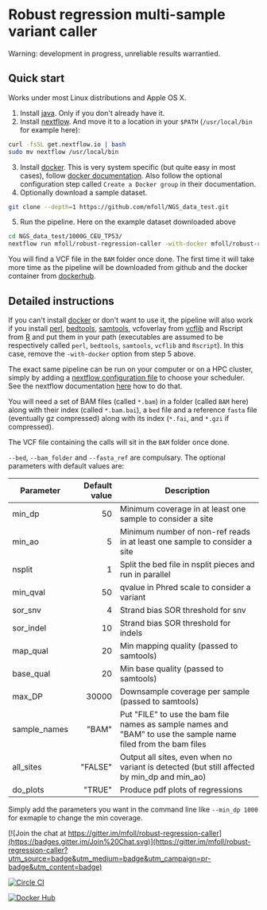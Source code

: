 # Robust regression multi-sample variant caller

Warning: development in progress, unreliable results warrantied. 

## Quick start

Works under most Linux distributions and Apple OS X.

1. Install [java](https://java.com/download/).
Only if you don't already have it.
2. Install [nextflow](http://www.nextflow.io/). 
And move it to a location in your `$PATH` (`/usr/local/bin` for example here):
```bash
curl -fsSL get.nextflow.io | bash
sudo mv nextflow /usr/local/bin
```
3. Install [docker](https://www.docker.com).
This is very system specific (but quite easy in most cases), follow  [docker documentation](https://docs.docker.com/installation/). Also follow the optional configuration step called `Create a Docker group` in their documentation.
4. Optionally download a sample dataset.
```bash
git clone --depth=1 https://github.com/mfoll/NGS_data_test.git
```
5. Run the pipeline.
Here on the example dataset downloaded above
```sh
cd NGS_data_test/1000G_CEU_TP53/
nextflow run mfoll/robust-regression-caller -with-docker mfoll/robust-regression-caller --bed TP53_all.bed --nsplit 10 --bam_folder BAM/ --fasta_ref 17.fasta.gz
```
You will find a VCF file in the `BAM` folder once done.
The first time it will take more time as the pipeline will be downloaded from github and the docker container from [dockerhub](https://hub.docker.com/r/mfoll/robust-regression-caller/).


## Detailed instructions

If you can't install [docker](https://www.docker.com) or don't want to use it, the pipeline will also work if you install [perl](https://www.perl.org),  [bedtools](http://bedtools.readthedocs.org/en/latest/), [samtools](http://www.htslib.org), vcfoverlay from [vcflib](https://github.com/ekg/vcflib) and Rscript from [R](https://www.r-project.org) and put them in your path (executables are assumed to be respectively called `perl`, `bedtools`, `samtools`, `vcflib` and `Rscript`). In this case, remove the `-with-docker` option from step 5 above.

The exact same pipeline can be run on your computer or on a HPC cluster, simply by adding a [nextflow configuration file](http://www.nextflow.io/docs/latest/config.html) to choose your scheduler. See the nextflow documentation [here](http://www.nextflow.io/docs/latest/config.html#scope-executor) how to do that.

You will need a set of BAM files (called `*.bam`) in a folder  (called `BAM` here) along with their index (called `*.bam.bai`), a `bed` file and a reference `fasta` file (eventually gz compressed) along with its index (`*.fai`, and `*.gzi` if compressed).

The VCF file containing the calls will sit in the `BAM` folder once done.

`--bed`, `--bam_folder` and `--fasta_ref` are compulsary. The optional parameters with default values are:

| Parameter | Default value | Description |
|-----------|--------------:|-------------| 
| min_dp    |            50 | Minimum coverage in at least one sample to consider a site |
| min_ao | 5 | Minimum number of non-ref reads in at least one sample to consider a site|
| nsplit | 1 | Split the bed file in nsplit pieces and run in parallel |
| min_qval | 50 | qvalue in Phred scale to consider a variant |
| sor_snv | 4 | Strand bias SOR threshold for snv |
| sor_indel | 10 | Strand bias SOR threshold for indels |
| map_qual | 20 | Min mapping quality (passed to samtools) |
| base_qual | 20 | Min base quality (passed to samtools) |
| max_DP | 30000 | Downsample coverage per sample (passed to samtools) |
| sample_names | "BAM" | Put "FILE" to use the bam file names as sample names and "BAM" to use the sample name filed from the bam files |
| all_sites | "FALSE" | Output all sites, even when no variant is detected (but still affected by min_dp and min_ao) |
| do_plots | "TRUE" | Produce pdf plots of regressions |

Simply add the parameters you want in the command line like `--min_dp 1000` for exmaple to change the min coverage.

[![Join the chat at https://gitter.im/mfoll/robust-regression-caller](https://badges.gitter.im/Join%20Chat.svg)](https://gitter.im/mfoll/robust-regression-caller?utm_source=badge&utm_medium=badge&utm_campaign=pr-badge&utm_content=badge)

[![Circle CI](https://circleci.com/gh/mfoll/robust-regression-caller/tree/master.svg?style=shield)](https://circleci.com/gh/mfoll/robust-regression-caller/tree/master) 

[![Docker Hub](https://img.shields.io/badge/docker-ready-blue.svg)](https://hub.docker.com/r/mfoll/robust-regression-caller/)
